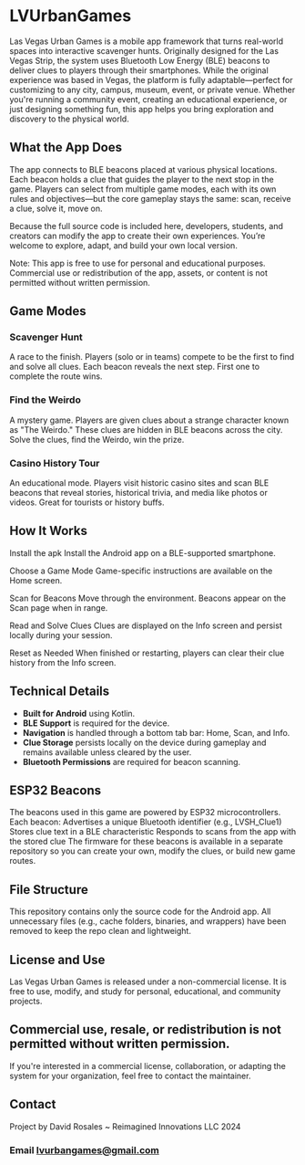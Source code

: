 # LVUrbanGames

Las Vegas Urban Games is a mobile app framework that turns real-world spaces into interactive scavenger hunts. Originally designed for the Las Vegas Strip, the system uses Bluetooth Low Energy (BLE) beacons to deliver clues to players through their smartphones. While the original experience was based in Vegas, the platform is fully adaptable—perfect for customizing to any city, campus, museum, event, or private venue. Whether you're running a community event, creating an educational experience, or just designing something fun, this app helps you bring exploration and discovery to the physical world.

## What the App Does

The app connects to BLE beacons placed at various physical locations. Each beacon holds a clue that guides the player to the next stop in the game. Players can select from multiple game modes, each with its own rules and objectives—but the core gameplay stays the same: scan, receive a clue, solve it, move on.

Because the full source code is included here, developers, students, and creators can modify the app to create their own experiences. You’re welcome to explore, adapt, and build your own local version.

Note: This app is free to use for personal and educational purposes. Commercial use or redistribution of the app, assets, or content is not permitted without written permission.

## Game Modes

### Scavenger Hunt
A race to the finish. Players (solo or in teams) compete to be the first to find and solve all clues. Each beacon reveals the next step. First one to complete the route wins.

### Find the Weirdo
A mystery game. Players are given clues about a strange character known as "The Weirdo." These clues are hidden in BLE beacons across the city. Solve the clues, find the Weirdo, win the prize.

### Casino History Tour
An educational mode. Players visit historic casino sites and scan BLE beacons that reveal stories, historical trivia, and media like photos or videos. Great for tourists or history buffs.

## How It Works
Install the apk
Install the Android app on a BLE-supported smartphone.

Choose a Game Mode
Game-specific instructions are available on the Home screen.

Scan for Beacons
Move through the environment. Beacons appear on the Scan page when in range.

Read and Solve Clues
Clues are displayed on the Info screen and persist locally during your session.

Reset as Needed
When finished or restarting, players can clear their clue history from the Info screen.



## Technical Details

- **Built for Android** using Kotlin.
- **BLE Support** is required for the device.
- **Navigation** is handled through a bottom tab bar: Home, Scan, and Info.
- **Clue Storage** persists locally on the device during gameplay and remains available unless cleared by the user.
- **Bluetooth Permissions** are required for beacon scanning.

## ESP32 Beacons

The beacons used in this game are powered by ESP32 microcontrollers. Each beacon:
Advertises a unique Bluetooth identifier (e.g., LVSH_Clue1)
Stores clue text in a BLE characteristic
Responds to scans from the app with the stored clue
The firmware for these beacons is available in a separate repository so you can create your own, modify the clues, or build new game routes.

## File Structure

This repository contains only the source code for the Android app. All unnecessary files (e.g., cache folders, binaries, and wrappers) have been removed to keep the repo clean and lightweight.

## License and Use

Las Vegas Urban Games is released under a non-commercial license. It is free to use, modify, and study for personal, educational, and community projects.
## Commercial use, resale, or redistribution is not permitted without written permission.
If you're interested in a commercial license, collaboration, or adapting the system for your organization, feel free to contact the maintainer.

## Contact

Project by David Rosales ~ Reimagined Innovations LLC 2024
### Email lvurbangames@gmail.com
